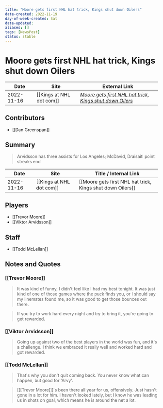```yaml
---
title: "Moore gets first NHL hat trick, Kings shut down Oilers"
date-created: 2022-11-19
day-of-week-created: Sat
date-updated: 
aliases: []
tags: [NewsPost]
status: stable
---
```


# Moore gets first NHL hat trick, Kings shut down Oilers

| Date       | Site                 | External Link                                                                                                                                 |
| ---------- | -------------------- | --------------------------------------------------------------------------------------------------------------------------------------------- |
| 2022-11-16 | [[Kings at NHL dot com]] | [*Moore gets first NHL hat trick, Kings shut down Oilers*](https://www.nhl.com/news/los-angeles-kings-edmonton-oilers-game-recap/c-337585986) |

## Contributors
- [[Dan Greenspan]]

## Summary
> Arvidsson has three assists for Los Angeles; McDavid, Draisaitl point streaks end

| Date       | Site                 | Title / Internal Link                                      |
| ---------- | -------------------- | ---------------------------------------------------------- |
| 2022-11-16 | [[Kings at NHL dot com]] | [[Moore gets first NHL hat trick, Kings shut down Oilers]] |

## Players
- [[Trevor Moore]]
- [[Viktor Arvidsson]]

## Staff
- [[Todd McLellan]]

## Notes and Quotes
### [[Trevor Moore]]
> It was kind of funny, I didn't feel like I had my best tonight. It was just kind of one of those games where the puck finds you, or I should say my linemates found me, so it was good to get those bounces out there.

> If you try to work hard every night and try to bring it, you're going to get rewarded.

### [[Viktor Arvidsson]]
> Going up against two of the best players in the world was fun, and it's a challenge. I think we embraced it really well and worked hard and got rewarded.

### [[Todd McLellan]]
> That's why you don't quit coming back. You never know what can happen, but good for 'Arvy'.

> \[[[Trevor Moore]]]'s been there all year for us, offensively. Just hasn't gone in a lot for him. I haven't looked lately, but I know he was leading us in shots on goal, which means he is around the net a lot.